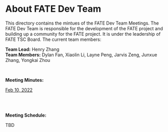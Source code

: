 # About FATE Dev Team

This directory contains the mintues of the FATE Dev Team Meetings. The FATE Dev Team is responsible for the development of the FATE project and building up a community
for the FATE project. It is under the leadership of FATE TSC Board. The current team members:

**Team Lead:** Henry Zhang  
**Team Members:** Dylan Fan, Xiaolin Li, Layne Peng, Jarvis Zeng, Junxue Zhang, Yongkai Zhou  

<BR>
  
**Meeting Minutes:**

[Feb 10, 2022](FATEDevMeeting20220210.pdf)

  
<BR><BR>
  
**Meeting Schedule:**

TBD
